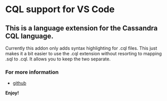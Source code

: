 # CQL support for VS Code
## This is a language extension for the Cassandra CQL language.
Currently this addon only adds syntax highlighting for .cql files. This just makes it a bit easier to use the .cql extension without resorting to mapping .sql to .cql. It allows you to keep the two separate.

### For more information
* [github](https://github.com/lawrencekgrant/vscode-cql)

**Enjoy!**